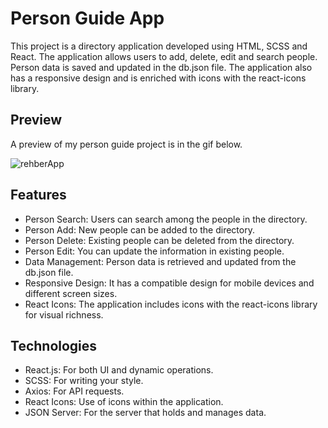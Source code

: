 # Person Guide App
This project is a directory application developed using HTML, SCSS and React. The application allows users to add, delete, edit and search people. Person data is saved and updated in the db.json file. The application also has a responsive design and is enriched with icons with the react-icons library.

## Preview 
A preview of my person guide project is in the gif below.

![rehberApp](https://github.com/user-attachments/assets/588f90ca-f0fa-4b3b-b41c-c43cfe38136b)


## Features
* Person Search: Users can search among the people in the directory.
* Person Add: New people can be added to the directory.
* Person Delete: Existing people can be deleted from the directory.
* Person Edit: You can update the information in existing people.
* Data Management: Person data is retrieved and updated from the db.json file.
* Responsive Design: It has a compatible design for mobile devices and different screen sizes.
* React Icons: The application includes icons with the react-icons library for visual richness.

## Technologies
* React.js: For both UI and dynamic operations.
* SCSS: For writing your style.
* Axios: For API requests.
* React Icons: Use of icons within the application.
* JSON Server: For the server that holds and manages data.
